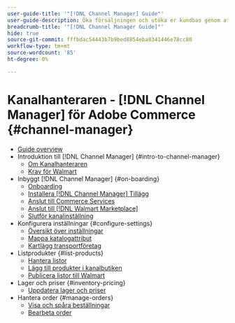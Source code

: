 ```yaml
---
user-guide-title: '"[!DNL Channel Manager] Guide"'
user-guide-description: Öka försäljningen och utöka er kundbas genom att integrera Adobe Commerce eller Magento Open Source med era [!DNL Walmart Marketplace]Seller Central] konto.
breadcrumb-title: '"[!DNL Channel Manager Guide]"'
hide: true
source-git-commit: fffbdac54443b7b9bed8854eba8341446e78cc80
workflow-type: tm+mt
source-wordcount: '85'
ht-degree: 0%

---
```



# Kanalhanteraren - [!DNL Channel Manager] för Adobe Commerce {#channel-manager}

- [Guide overview](guide-overview.md)
- Introduktion till [!DNL Channel Manager] {#intro-to-channel-manager}
   - [Om Kanalhanteraren](overview.md)
   - [Krav för Walmart](walmart-requirements.md)
- Inbyggt [!DNL Channel Manager] {#on-boarding}
   - [Onboarding](onboard.md)
   - [Installera [!DNL Channel Manager] Tillägg](install.md)
   - [Anslut till Commerce Services](connect.md)
   - [Anslut till [!DNL Walmart Marketplace]](connect-marketplace.md)
   - [Slutför kanalinställning](complete-store-setup.md)
- Konfigurera inställningar {#configure-settings}
   - [Översikt över inställningar](settings-overview.md)
   - [Mappa katalogattribut](map-catalog-attributes.md)
   - [Kartlägg transportföretag](map-shipping-carriers.md)
- Listprodukter {#list-products}
   - [Hantera listor](manage-listings.md)
   - [Lägg till produkter i kanalbutiken](add-products-to-channel-store.md)
   - [Publicera listor till Walmart](publish-listings-to-marketplace.md)
- Lager och priser {#inventory-pricing}
   - [Uppdatera lager och priser](inventory-and-price-updates.md)
- Hantera order {#manage-orders}
   - [Visa och spåra beställningar](manage-orders.md)
   - [Bearbeta order](process-orders.md)

